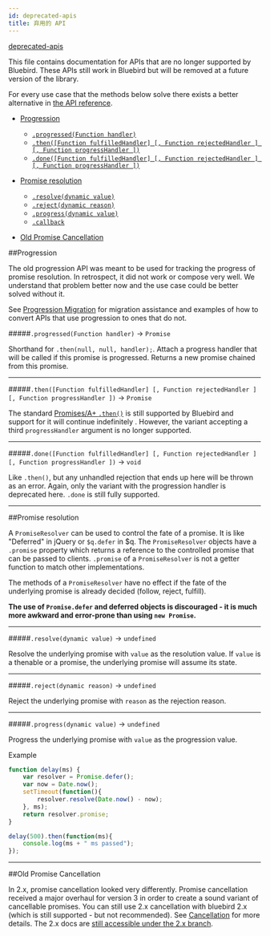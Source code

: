```yaml
---
id: deprecated-apis
title: 弃用的 API
---
```


[deprecated-apis](unfinished-article)

This file contains documentation for APIs that are no longer supported by Bluebird.
These APIs still work in Bluebird but will be removed at a future version of the library.

For every use case that the methods below solve there exists a better alternative in [the API reference](/docs/api-reference.html).

- [Progression](#progression)
    - [`.progressed(Function handler)`](#progressedfunction-handler---promise)
    - [`.then([Function fulfilledHandler] [, Function rejectedHandler ] [, Function progressHandler ])`](#thenfunction-fulfilledhandler--function-rejectedhandler---function-progresshandler----promise)
    - [`.done([Function fulfilledHandler] [, Function rejectedHandler ] [, Function progressHandler ])`](#donefunction-fulfilledhandler--function-rejectedhandler---function-progresshandler----promise)

- [Promise resolution](#promise-resolution)
    - [`.resolve(dynamic value)`](#resolvedynamic-value---undefined)
    - [`.reject(dynamic reason)`](#rejectdynamic-reason---undefined)
    - [`.progress(dynamic value)`](#progressdynamic-value---undefined)
    - [`.callback`](#callback---function)

 - [Old Promise Cancellation](#old-promise-cancellation)


##Progression

The old progression API was meant to be used for tracking the progress of promise resolution. In retrospect, it did not work or compose very well. We understand that problem better now and the use case could be better solved without it.

See [Progression Migration](./api/progression-migration.html) for migration assistance and examples of how to convert APIs that use progression to ones that do not.

#####`.progressed(Function handler)` -> `Promise`


Shorthand for `.then(null, null, handler);`. Attach a progress handler that will be called if this promise is progressed. Returns a new promise chained from this promise.

<hr>

#####`.then([Function fulfilledHandler] [, Function rejectedHandler ] [, Function progressHandler ])` -> `Promise`

The standard [Promises/A+ `.then()`](http://promises-aplus.github.io/promises-spec/) is still supported by Bluebird and support for it will continue indefinitely . However, the variant accepting a third `progressHandler` argument is no longer supported.

<hr>


#####`.done([Function fulfilledHandler] [, Function rejectedHandler ] [, Function progressHandler ])` -> `void`

Like `.then()`, but any unhandled rejection that ends up here will be thrown as an error. Again, only the variant with the progression handler is deprecated here. `.done` is still fully supported.

<hr>



##Promise resolution

A `PromiseResolver` can be used to control the fate of a promise. It is like "Deferred" in jQuery or `$q.defer` in $q. The `PromiseResolver` objects have a `.promise` property which returns a reference to the controlled promise that can be passed to clients. `.promise` of a `PromiseResolver` is not a getter function to match other implementations.

The methods of a `PromiseResolver` have no effect if the fate of the underlying promise is already decided (follow, reject, fulfill).

**The use of `Promise.defer` and deferred objects is discouraged - it is much more awkward and error-prone than using `new Promise`.**

<hr>

#####`.resolve(dynamic value)` -> `undefined`

Resolve the underlying promise with `value` as the resolution value. If `value` is a thenable or a promise, the underlying promise will assume its state.

<hr>

#####`.reject(dynamic reason)` -> `undefined`

Reject the underlying promise with `reason` as the rejection reason.

<hr>

#####`.progress(dynamic value)` -> `undefined`

Progress the underlying promise with `value` as the progression value.

Example

```js
function delay(ms) {
    var resolver = Promise.defer();
    var now = Date.now();
    setTimeout(function(){
        resolver.resolve(Date.now() - now);
    }, ms);
    return resolver.promise;
}

delay(500).then(function(ms){
    console.log(ms + " ms passed");
});
```

<hr>

##Old Promise Cancellation

In 2.x, promise cancellation looked very differently. Promise cancellation received a major overhaul for version 3 in order to create a sound variant of cancellable promises. You can still use 2.x cancellation with bluebird 2.x (which is still supported - but not recommended). See [Cancellation](/cancellation.html) for more details. The 2.x docs are [still accessible under the 2.x branch](https://github.com/petkaantonov/bluebird/blob/2.x/API.md).
